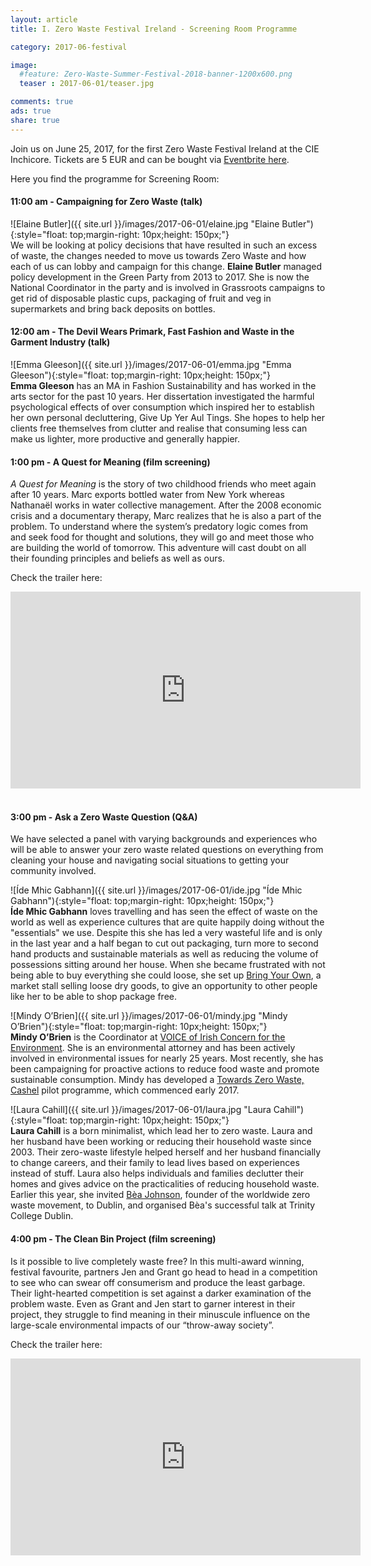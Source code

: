 ```yaml
---
layout: article
title: I. Zero Waste Festival Ireland - Screening Room Programme

category: 2017-06-festival

image:
  #feature: Zero-Waste-Summer-Festival-2018-banner-1200x600.png
  teaser : 2017-06-01/teaser.jpg

comments: true
ads: true
share: true
---
```


Join us on June 25, 2017, for the first Zero Waste Festival Ireland at the CIE Inchicore. Tickets are 5 EUR and can be bought via [Eventbrite here](https://www.eventbrite.ie/e/zero-waste-festival-tickets-35020450109?aff=es2).

Here you find the programme for Screening Room:

#### 11:00 am - Campaigning for Zero Waste (talk)

![Elaine Butler]({{ site.url }}/images/2017-06-01/elaine.jpg "Elaine Butler"){:style="float: top;margin-right: 10px;height: 150px;"}<br>
We will be looking at policy decisions that have resulted in such an excess of waste, the changes needed to move us towards Zero Waste and how each of us can lobby and campaign for this change. **Elaine Butler** managed policy development in the Green Party from 2013 to 2017. She is now the National Coordinator in the party and is involved in Grassroots campaigns to get rid of disposable plastic cups, packaging of fruit and veg in supermarkets and bring back deposits on bottles.


#### 12:00 am - The Devil Wears Primark, Fast Fashion and Waste in the Garment Industry (talk)

![Emma Gleeson]({{ site.url }}/images/2017-06-01/emma.jpg "Emma Gleeson"){:style="float: top;margin-right: 10px;height: 150px;"}<br>
**Emma Gleeson** has an MA in Fashion Sustainability and has worked in the arts sector for the past 10 years. Her dissertation investigated the harmful psychological effects of over consumption which inspired her to establish her own personal decluttering, Give Up Yer Aul Tings. She hopes to help her clients free themselves from clutter and realise that consuming less can make us lighter, more productive and generally happier. 

#### 1:00 pm - A Quest for Meaning (film screening)

*A Quest for Meaning* is the story of two childhood friends who meet again after 10 years. Marc exports bottled water from New York whereas Nathanaël works in water collective management. After the 2008 economic crisis and a documentary therapy, Marc realizes that he is also a part of the problem. To understand where the system’s predatory logic comes from and seek food for thought and solutions, they will go and meet those who are building the world of tomorrow. This adventure will cast doubt on all their founding principles and beliefs as well as ours.

Check the trailer here:

<div>
<iframe style="display: block; margin: auto;" width="560" height="315" src="https://www.youtube.com/watch?v=8yePCpWH3g0" frameborder="0" allow="autoplay; encrypted-media" allowfullscreen> </iframe>
</div><br>

#### 3:00 pm - Ask a Zero Waste Question (Q&A)

We have selected a panel with varying backgrounds and experiences who will be able to answer your zero waste related questions on everything from cleaning your house and navigating social situations to getting your community involved.

![Íde Mhic Gabhann]({{ site.url }}/images/2017-06-01/ide.jpg "Íde Mhic Gabhann"){:style="float: top;margin-right: 10px;height: 150px;"}<br>
**Íde Mhic Gabhann** loves travelling and has seen the effect of waste on the world as well as experience cultures that are quite happily doing without the "essentials" we use. Despite this she has led a very wasteful life and is only in the last year and a half began to cut out packaging, turn more to second hand products and sustainable materials as well as reducing the volume of possessions sitting around her house. When she became frustrated with not being able to buy everything she could loose, she set up [Bring Your Own](https://www.facebook.com/bringyourowncontainers/), a market stall selling loose dry goods, to give an opportunity to other people like her to be able to shop package free.

![Mindy O’Brien]({{ site.url }}/images/2017-06-01/mindy.jpg "Mindy O’Brien"){:style="float: top;margin-right: 10px;height: 150px;"}<br>
**Mindy O’Brien** is the Coordinator at [VOICE of Irish Concern for the Environment](http://voiceireland.org/). She is an environmental attorney and has been actively involved in environmental issues for nearly 25 years. Most recently, she has been campaigning for proactive actions to reduce food waste and promote sustainable consumption. Mindy has developed a [Towards Zero Waste, Cashel](http://voiceireland.org/waste/launch-cashel/) pilot programme, which commenced early 2017. 

![Laura Cahill]({{ site.url }}/images/2017-06-01/laura.jpg "Laura Cahill"){:style="float: top;margin-right: 10px;height: 150px;"}<br>
**Laura Cahill** is a born minimalist, which lead her to zero waste. Laura and her husband have been working or reducing their household waste since 2003. Their zero-waste lifestyle helped herself and her husband financially to change careers, and their family to lead lives based on experiences instead of stuff.
Laura also helps individuals and families declutter their homes and gives advice on the practicalities of reducing household waste. Earlier this year, she invited [Bèa Johnson](https://zerowastehome.com/), founder of the worldwide zero waste movement, to Dublin, and organised Bèa's successful talk at Trinity College Dublin.


#### 4:00 pm - The Clean Bin Project (film screening)

Is it possible to live completely waste free? In this multi-award winning, festival favourite, partners Jen and Grant go head to head in a competition to see who can swear off consumerism and produce the least garbage. Their light-hearted competition is set against a darker examination of the problem waste. Even as Grant and Jen start to garner interest in their project, they struggle to find meaning in their minuscule influence on the large-scale environmental impacts of our “throw-away society”.

Check the trailer here:

<div>
<iframe style="display: block; margin: auto;" width="560" height="315" src="https://www.youtube.com/watch?v=tFilb-VhAGE" frameborder="0" allow="autoplay; encrypted-media" allowfullscreen> </iframe>
</div><br>




